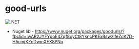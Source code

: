# good-urls

![.NET](https://github.com/yrshaikh/good-urls/workflows/.NET/badge.svg)

- Nuget lib - https://www.nuget.org/packages/goodurls/?fbclid=IwAR2JYFYpoE4Zqf8oyCt8YkncPKExBswzIfeZdK7D-H5cmjXZnDwmXFX8PNo